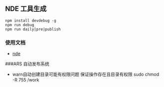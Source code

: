 ## NDE 工具生成
```
npm install devdebug -g 
npm run debug
npm run daily|pre|publish
```
### 使用文档
* [nde](https://www.npmjs.com/package/nde)

###ARS 自动发布系统



* warn自动创建目录可能有权限问题  保证操作存在且目录有权限  sudo chmod -R 755 /work